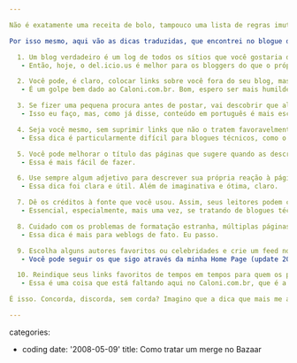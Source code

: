 ```yaml
---

Não é exatamente uma receita de bolo, tampouco uma lista de regras imutáveis. Na verdade, apenas algumas dicas que o criador do termo (we)blog deu sobre como ele imagina que os blogueiros deveriam se comportar em relação aos seus blogues. Entre os toques, ele inicialmente comenta que o princípio de um weblog é ser um histórico dos sítios que navegamos, e que eventualmente podemos publicar conteúdo original. Bem, esse humilde blogue faz exatamente o oposto, acreditando que o conteúdo publicado aqui em português dificilmente será encontrado na web, além de que me sinto um inútil se não colaborar com o mundo usando o conhecimento que aprendi e aprendo no dia-a-dia.

Por isso mesmo, aqui vão as dicas traduzidas, que encontrei no blogue de Lino Resende, verbatim (com meus comentários ao final de cada item):

  1. Um blog verdadeiro é um log de todos os sítios que você gostaria de salvar ou dividir.
   - Então, hoje, o del.icio.us é melhor para os bloggers do que o próprio Blogger. Isso seria como se os blogues fossem sítios de pesquisadores do google, o que não deixa de ser meia-verdade.

  2. Você pode, é claro, colocar links sobre você fora do seu blog, mas se o blog tem mais posts originais do que links, recomendo aprender um pouco de humildade.
   - É um golpe bem dado ao Caloni.com.br. Bom, espero ser mais humilde em 2008 =).

  3. Se fizer uma pequena procura antes de postar, vai descobrir que alguém já falou do seu assunto e melhor do que você.
   - Isso eu faço, mas, como já disse, conteúdo em português é mais escasso, o que compensa a publicação de artigos sobre assuntos já tratados em outras línguas.

  4. Seja você mesmo, sem suprimir links que não o tratem favoravelmente. Seus leitores querem saber quem efetivamente você é.
   - Essa dica é particularmente difícil para blogues técnicos, como o meu e de muita gente. No entanto, nós tentamos não parecer bots, acredite!

  5. Você pode melhorar o título das páginas que sugere quando as descrever e dar o link. Assegure-se de sua descrição fará os leitores se lembrarem dela, reconhecendo páginas que já visitaram ou quando a visitarem novamente.
   - Essa é mais fácil de fazer.

  6. Use sempre algum adjetivo para descrever sua própria reação à página que recomenda (ótima, imaginativa, clara, útil).
   - Essa dica foi clara e útil. Além de imaginativa e ótima, claro.

  7. Dê os créditos à fonte que você usou. Assim, seus leitores podem conferi-la e "moverem-se para cima".
   - Essencial, especialmente, mais uma vez, se tratando de blogues técnicos.

  8. Cuidado com os problemas de formatação estranha, múltiplas páginas com histórias, textos muito longos, etc. Não esconda o link principal entre outros auxiliares, mal identificados ou pobres.
   - Essa dica é mais para weblogs de fato. Eu passo.

  9. Escolha alguns autores favoritos ou celebridades e crie um feed no Google News, acompanhando novas menções a eles. Assim, outros fãs podem segui-los através do seu blog.
   - Você pode seguir os que sigo através da minha Home Page (update 2021-04-18: hoje em dia não sigo mais nada, mas links específicos existem nos posts; quem diria, acabei ficando mais blogger com o passar do tempo). Eventualmente compartilho posts através do Google Reader. Update 2021-04-18: não mais =(

  10. Reindique seus links favoritos de tempos em tempos para quem os perdeu, esquece ou o está lendo pela primeira vez.
   - Essa é uma coisa que está faltando aqui no Caloni.com.br, que é a manutenção dos artigos antigos. Prometo me esforçar mais em 2008. Promessa de ano-novo =).

É isso. Concorda, discorda, sem corda? Imagino que a dica que mais me afetou foi aquela sobre humildade, lá no começo. Digo isso porque ainda está martelando na minha cabeça, pronta para transformar este blogue em algo mais democrático e transparente.

---
```

categories:
- coding
date: '2008-05-09'
title: Como tratar um merge no Bazaar
